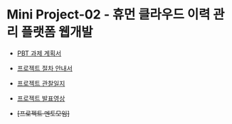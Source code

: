 # Mini Project-02 - 휴먼 클라우드 이력 관리 플랫폼 웹개발

- [PBT 과제 계획서](PBT%20과제%20계획서.md)
- [프로젝트 절차 안내서](프로젝트%20절차%20안내서.md)
- [프로젝트 관찰일지](프로젝트%20관찰일지.md)
- [프로젝트 발표영상](프로젝트_발표영상.md)

- ~~[프로젝트 멘토모임]~~